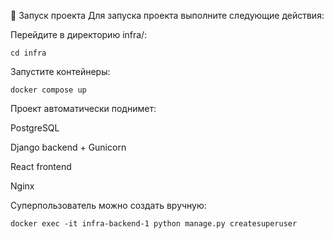 🚀 Запуск проекта
Для запуска проекта выполните следующие действия:

Перейдите в директорию infra/:


```cd infra```

Запустите контейнеры:


```docker compose up```

Проект автоматически поднимет:

PostgreSQL

Django backend + Gunicorn

React frontend

Nginx


Суперпользователь можно создать вручную:

```docker exec -it infra-backend-1 python manage.py createsuperuser```

